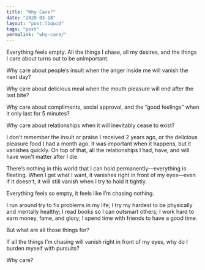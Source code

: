 ```yaml
---
title: "Why Care?"
date: "2020-03-18"
layout: "post.liquid"
tags: "post"
permalink: "why-care/"
---
```


Everything feels empty. All the things I chase, all my desires, and the things I care about turns out to be unimportant.

Why care about people’s insult when the anger inside me will vanish the next day?

Why care about delicious meal when the mouth pleasure will end after the last bite?

Why care about compliments, social approval, and the “good feelings” when it only last for 5 minutes?

Why care about relationships when it will inevitably cease to exist?

I don’t remember the insult or praise I received 2 years ago, or the delicious pleasure food I had a month ago. It was important when it happens, but it vanishes quickly. On top of that, all the relationships I had, have, and will have won't matter after I die.

There’s nothing in this world that I can hold permanently—everything is fleeting. When I get what I want, it vanishes right in front of my eyes—even if it doesn’t, it will still vanish when I try to hold it tightly.

Everything feels so empty, it feels like I’m chasing nothing.

I run around try to fix problems in my life; I try my hardest to be physically and mentally healthy; I read books so I can outsmart others; I work hard to earn money, fame, and glory; I spend time with friends to have a good time.

But what are all those things for?

If all the things I’m chasing will vanish right in front of my eyes, why do I burden myself with pursuits?

Why care?
